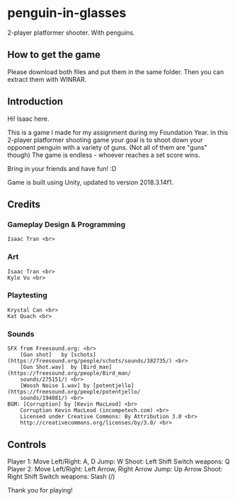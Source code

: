 # penguin-in-glasses
2-player platformer shooter. With penguins. 

## How to get the game
Please download both files and put them in the same folder. Then you can extract them with WINRAR.
    
## Introduction
Hi! Isaac here. 

This is a game I made for my assignment during my Foundation Year.
In this 2-player platformer shooting game your goal is to shoot down your opponent penguin
with a variety of guns. (Not all of them are "guns" though)
The game is endless - whoever reaches a set score wins.

Bring in your friends and have fun! :D

Game is built using Unity, updated to version 2018.3.14f1.

## Credits
### Gameplay Design & Programming <br>
	Isaac Tran <br>

### Art <br>
	Isaac Tran <br>
	Kyle Vu <br>

### Playtesting <br>
	Krystal Can <br>
	Kat Quach <br>

### Sounds <br>
	SFX from Freesound.org: <br>
		[Gun shot]   by [schots]  (https://freesound.org/people/schots/sounds/382735/) <br>
		[Gun Shot.wav]  by [Bird_man]  (https://freesound.org/people/Bird_man/
		sounds/275151/) <br>
		[Woosh Noise 1.wav] by [potentjello](https://freesound.org/people/potentjello/
		sounds/194081/) <br>
	BGM: [Corruption] by [Kevin MacLeod] <br>
		Corruption Kevin MacLeod (incompetech.com) <br>
		Licensed under Creative Commons: By Attribution 3.0 <br>
		http://creativecommons.org/licenses/by/3.0/ <br>

## Controls <br>
  Player 1:
    Move Left/Right: 	A, D
    Jump: 		W
    Shoot: 		Left Shift
    Switch weapons: 	Q
  Player 2:
    Move Left/Right: 	Left Arrow, Right Arrow
    Jump: 		Up Arrow
    Shoot: 		Right Shift
    Switch weapons: 	Slash (/)

Thank you for playing!
